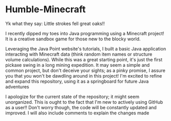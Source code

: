 # Humble-Minecraft
Yk what they say: Little strokes fell great oaks!!



I recently dipped my toes into Java programming using a Minecraft project! It is a creative sandbox game for those new to the blocky world. 

Leveraging the Java Point website's tutorials, I built a basic Java application interacting with Minecraft data (think random item names or structure volume calculations). While this was a great starting point, it's just the first pickaxe swing in a long mining expedition. It may seem a simple and common project, but don't deceive your sights; as a pinky promise, I assure you that you won't be dawdling around in this project! I'm excited to refine and expand this repository, using it as a springboard for future Java adventures

I apologize for the current state of the repository; it might seem unorganized. This is ought to the fact that I'm new to actively using GitHub as a user!!
Don't worry though, the code will be constantly updated and improved. I will also include comments to explain the changes made
